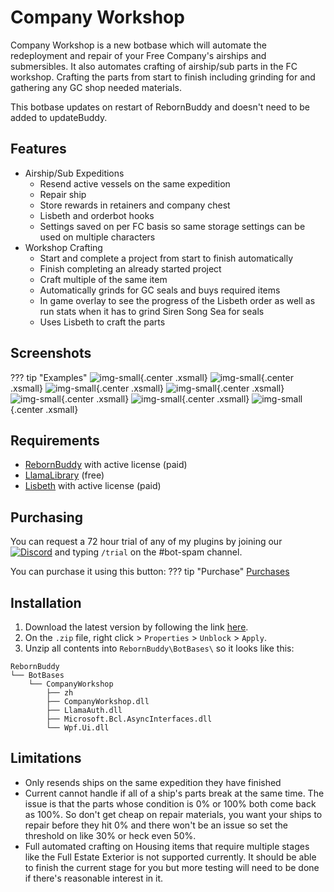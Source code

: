 # Company Workshop

Company Workshop is a new botbase which will automate the redeployment and repair of your Free Company's airships and submersibles. It also automates crafting of airship/sub parts in the FC workshop. Crafting the parts from start to finish including grinding for and gathering any GC shop needed materials.

This botbase updates on restart of RebornBuddy and doesn't need to be added to updateBuddy.

## Features

- Airship/Sub Expeditions
    - Resend active vessels on the same expedition
    - Repair ship
    - Store rewards in retainers and company chest
    - Lisbeth and orderbot hooks
    - Settings saved on per FC basis so same storage settings can be used on multiple characters
- Workshop Crafting
    - Start and complete a project from start to finish automatically
    - Finish completing an already started project
    - Craft multiple of the same item
    - Automatically grinds for GC seals and buys required items
    - In game overlay to see the progress of the Lisbeth order as well as run stats when it has to grind Siren Song Sea for seals
    - Uses Lisbeth to craft the parts

## Screenshots

??? tip "Examples"
    ![img-small](../../img/cw1.png){.center .xsmall}
    ![img-small](../../img/cw2.png){.center .xsmall}
    ![img-small](../../img/cw3.png){.center .xsmall}
    ![img-small](../../img/cw4.png){.center .xsmall}
    ![img-small](../../img/cw5.png){.center .xsmall}
    ![img-small](../../img/cw6.png){.center .xsmall}
    ![img-small](../../img/cw7.png){.center .xsmall}

## Requirements

- [RebornBuddy][7] with active license (paid)
- [LlamaLibrary][10] (free)
- [Lisbeth][9] with active license (paid)

## Purchasing

You can request a 72 hour trial of any of my plugins by joining our [![Discord][3]][4] and typing `/trial` on the #bot-spam channel.

You can purchase it using this button:
??? tip "Purchase"
    [Purchases](http://localhost:8000/purchase/nt153133/purchase/)



## Installation

1. Download the latest version by following the link [here](https://companyworkshop.llamaserver.com/CompanyWorkshop.zip).
2. On the `.zip` file, right click > `Properties` > `Unblock` > `Apply`.
3. Unzip all contents into `RebornBuddy\BotBases\` so it looks like this:

```
RebornBuddy
└── BotBases
    └── CompanyWorkshop
        ├── zh
        ├── CompanyWorkshop.dll
        ├── LlamaAuth.dll
        ├── Microsoft.Bcl.AsyncInterfaces.dll
        └── Wpf.Ui.dll
```

## Limitations

- Only resends ships on the same expedition they have finished
- Current cannot handle if all of a ship's parts break at the same time. The issue is that the parts whose condition is 0% or 100% both come back as 100%. So don't get cheap on repair materials, you want your ships to repair before they hit 0% and there won't be an issue so set the threshold on like 30% or heck even 50%.
- Full automated crafting on Housing items that require multiple stages like the Full Estate Exterior is not supported currently. It should be able to finish the current stage for you but more testing will need to be done if there's reasonable interest in it.

[3]: https://img.shields.io/badge/Discord-7389D8?logo=discord&logoColor=ffffff&labelColor=6A7EC2
[4]: https://discord.gg/CucSWEhJSZ "Discord"
[5]: https://shields.io/badge/-Buy%20me%20a%20coffee-FF5E5B?logo=kofi&logoColor=ffffff&labelColor=FF5E5B
[6]: https://ko-fi.com/domesticwarlord86 "Donate via Ko-Fi"
[7]: https://www.rebornbuddy.com/ "RebornBuddy"
[8]: https://github.com/LlamaMagic/ExBuddy "ExBuddy"
[9]: https://www.siune.io/ "Lisbeth"
[10]: https://github.com/nt153133/__LlamaLibrary "LlamaLibrary"
[11]: https://discord.gg/rDsFbKr "Magitek Discord"
[12]: https://github.com/Zimgineering/repoBuddy "RepoBuddy"
